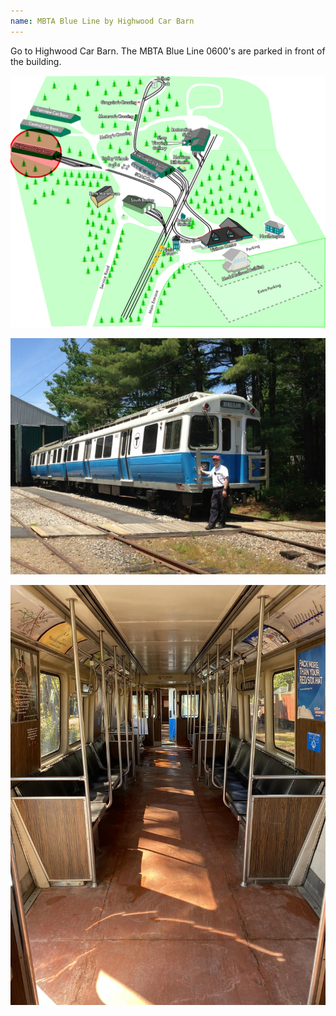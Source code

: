 ```yaml
---
name: MBTA Blue Line by Highwood Car Barn
---
```


Go to Highwood Car Barn. The MBTA Blue Line 0600's are parked in front of the building.

![2024 Map of Seashore Trolley Museum campus](/assets/images/stm_map_2024_highwood.png)

![MBTA Blue Line 0600 Exterior](/assets/images/locations/blueline3.jpg)

![MBTA Blue Line 0600 Interior](/assets/images/locations/blueline1.jpg)

